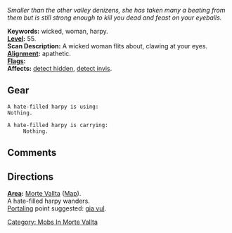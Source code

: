 *Smaller than the other valley denizens, she has taken many a beating
from them but is still strong enough to kill you dead and feast on your
eyeballs.*

**Keywords:** wicked, woman, harpy.  
**[Level](Level.md "wikilink"):** 55.  
**Scan Description:** A wicked woman flits about, clawing at your
eyes.  
**[Alignment](Alignment.md "wikilink"):** apathetic.  
**[Flags](:Category:_Mob_Types.md "wikilink"):**  
**Affects:** [detect hidden](Detect_Hidden.md "wikilink"), [detect
invis](Detect_Invis.md "wikilink").  

## Gear

`A hate-filled harpy is using:`  
`Nothing.`

`A hate-filled harpy is carrying:`  
`     Nothing.`

## Comments

## Directions

**[Area](:Category:_Areas.md "wikilink"):** [Morte
Vallta](:Category:_Morte_Vallta.md "wikilink")
([Map](Morte_Vallta_Map.md "wikilink")).  
A hate-filled harpy wanders.  
[Portaling](Portal.md "wikilink") point suggested: [gia
vul](Giant_Vulture.md "wikilink").  

[Category: Mobs In Morte
Vallta](Category:_Mobs_In_Morte_Vallta "wikilink")

